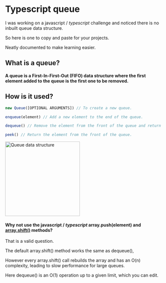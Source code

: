 Typescript queue
======

I was working on a javascript / *typescript* challenge and noticed there is no inbuilt queue data structure.

So here is one to copy and paste for your projects.

Neatly documented to make learning easier.

What is a queue?
-----
#### A queue is a First-In-First-Out (FIFO) data structure where the first element added to the queue is the first one to be removed.

How is it used?
-----

```javascript
new Queue([OPTIONAL ARGUMENTS]) // To create a new queue.

enqueue(element) // Add a new element to the end of the queue.

dequeue() // Remove the element from the front of the queue and return it.

peek() // Return the element from the front of the queue.
```

<img src="https://upload.wikimedia.org/wikipedia/commons/thumb/5/52/Data_Queue.svg/1920px-Data_Queue.svg.png" width="240" alt="Queue data structure">

#### Why not use the javascript / *typescript* array.push(element) and [array.shift()](https://developer.mozilla.org/en-US/docs/Web/JavaScript/Reference/Global_Objects/Array/shift) methods?

That is a valid question.

The default array.shift() method works the same as dequeue(),

However every array.shift() call rebuilds the array and has an O(n) complexity, leading to slow performance for large queues.

Here dequeue() is an O(1) operation up to a given limit, which you can edit.
